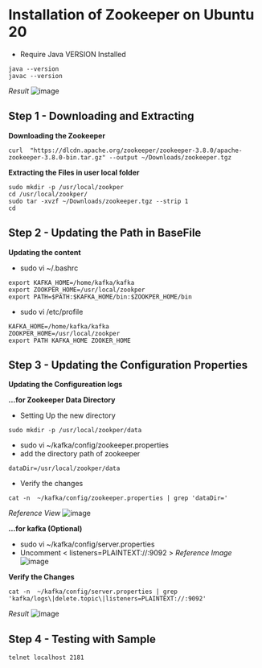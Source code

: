 # Installation of Zookeeper on Ubuntu 20

- Require Java VERSION Installed
```
java --version
javac --version
```
_Result_
![image](https://user-images.githubusercontent.com/111234771/209470734-a10c2052-d78b-4d88-879e-1aa6014b6846.png)


## Step 1 - Downloading and Extracting
**Downloading the Zookeeper**
```
curl  "https://dlcdn.apache.org/zookeeper/zookeeper-3.8.0/apache-zookeeper-3.8.0-bin.tar.gz" --output ~/Downloads/zookeeper.tgz
```
**Extracting the Files in user local folder**
```
sudo mkdir -p /usr/local/zookper
cd /usr/local/zookper/
sudo tar -xvzf ~/Downloads/zookeeper.tgz --strip 1
cd
```

## Step 2 - Updating the Path in BaseFile
**Updating the content**
- sudo vi ~/.bashrc
```
export KAFKA_HOME=/home/kafka/kafka
export ZOOKPER_HOME=/usr/local/zookper
export PATH=$PATH:$KAFKA_HOME/bin:$ZOOKPER_HOME/bin
```

- sudo vi /etc/profile
```
KAFKA_HOME=/home/kafka/kafka
ZOOKPER_HOME=/usr/local/zookper
export PATH KAFKA_HOME ZOOKER_HOME
```
## Step 3 - Updating the Configuration Properties
**Updating the Configureation logs**

**...for Zookeeper Data Directory**
- Setting Up the new directory
```
sudo mkdir -p /usr/local/zookper/data
```
- sudo vi ~/kafka/config/zookeeper.properties
- add the directory path of zookeeper

```
dataDir=/usr/local/zookper/data
```
- Verify the changes
```
cat -n  ~/kafka/config/zookeeper.properties | grep 'dataDir='
```
_Reference View_
![image](https://user-images.githubusercontent.com/111234771/209479325-ffdf0f5e-aef7-4a3d-916b-51054df29b1d.png)


**...for kafka (Optional)**
- sudo vi ~/kafka/config/server.properties
- Uncomment < listeners=PLAINTEXT://:9092 >
_Reference Image_
![image](https://user-images.githubusercontent.com/111234771/209479804-0f7fc153-4107-409a-bfe1-2b728cc78cf9.png)




**Verify the Changes**
```
cat -n  ~/kafka/config/server.properties | grep 'kafka/logs\|delete.topic\|listeners=PLAINTEXT://:9092'
```
_Result_
![image](https://user-images.githubusercontent.com/111234771/209477130-2bb008dd-3a5e-431d-ad20-380c34bb26dc.png)


## Step 4 - Testing with Sample

```
telnet localhost 2181
```
